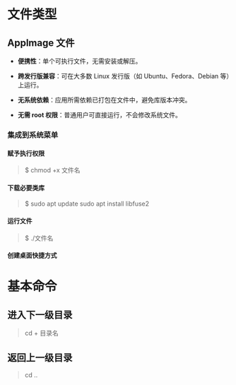 # 文件类型
## Applmage 文件

- **便携性**：单个可执行文件，无需安装或解压。
    
- **跨发行版兼容**：可在大多数 Linux 发行版（如 Ubuntu、Fedora、Debian 等）上运行。
    
- **无系统依赖**：应用所需依赖已打包在文件中，避免库版本冲突。
    
- **无需 root 权限**：普通用户可直接运行，不会修改系统文件。
### 集成到系统菜单
#### 赋予执行权限
>$ chmod +x  文件名

#### 下载必要类库
>$ sudo apt update
sudo apt install libfuse2
#### 运行文件
>$ ./文件名

#### 创建桌面快捷方式


# 基本命令
## 进入下一级目录
>cd + 目录名

## 返回上一级目录
>cd  ..